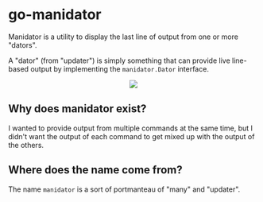 # go-manidator

Manidator is a utility to display the last line of output from one or more "dators".

A "dator" (from "updater") is simply something that can provide live line-based
output by implementing the `manidator.Dator` interface.

<p align="center">
    <a href="https://asciinema.org/a/151453">
        <img src="https://asciinema.org/a/151453.png">
    </a>
</p>

## Why does manidator exist?

I wanted to provide output from multiple commands at the same time, but I didn't
want the output of each command to get mixed up with the output of the others.

## Where does the name come from?

The name `manidator` is a sort of portmanteau of "many" and "updater".
